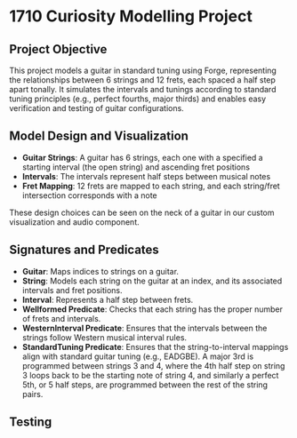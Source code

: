 # 1710 Curiosity Modelling Project

## Project Objective

This project models a guitar in standard tuning using Forge, representing the relationships between 6 strings and 12 frets, each spaced a half step apart tonally. It simulates the intervals and tunings according to standard tuning principles (e.g., perfect fourths, major thirds) and enables easy verification and testing of guitar configurations.

## Model Design and Visualization

- **Guitar Strings**: A guitar has 6 strings, each one with a specified a starting interval (the open string) and ascending fret positions
- **Intervals**: The intervals represent half steps between musical notes
- **Fret Mapping**: 12 frets are mapped to each string, and each string/fret intersection corresponds with a note

These design choices can be seen on the neck of a guitar in our custom visualization and audio component. 

## Signatures and Predicates

- **Guitar**: Maps indices to strings on a guitar. 
- **String**: Models each string on the guitar at an index, and its associated intervals and fret positions.
- **Interval**: Represents a half step between frets. 
- **Wellformed Predicate**: Checks that each string has the proper number of frets and intervals.
- **WesternInterval Predicate**: Ensures that the intervals between the strings follow Western musical interval rules. 
- **StandardTuning Predicate**: Ensures that the string-to-interval mappings align with standard guitar tuning (e.g., EADGBE). A major 3rd is programmed between strings 3 and 4, where the 4th half step on string 3 loops back to be the starting note of string 4, and similarly a perfect 5th, or 5 half steps, are programmed between the rest of the string pairs. 

## Testing
